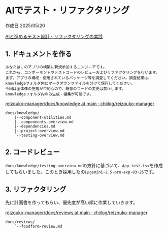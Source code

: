 # AIでテスト・リファクタリング

作成日 2025/05/20

[AIと進めるテスト設計・リファクタリングの実践](https://zenn.dev/chiilog/articles/2fab90fe67e94e)

## 1. ドキュメントを作る

```text
あなたはこのアプリの構築に新規参加するエンジニアです。
これから、コンポーネントやテストコードのレビューおよびリファクタリングを行います。
まず、アプリの構成・使用されているパッケージ等を調査してください。調査結果は、knowledgeフォルダ内にマークダウンファイルを分けて保存してください。
今回は全体像の把握が目的なので、既存のコードの変更は禁止します。
knowledgeフォルダ内のみ生成・編集が可能です。
```

[reizouko-manager/docs/knowledge at main · chiilog/reizouko-manager](https://github.com/chiilog/reizouko-manager/tree/main/docs/knowledge)

```text
docs/knowledge/
    |--component-utilities.md
    |--componennts-overview.md
    |--dependencies.md
    |--project-overview.md
    `--testing-overview.md
```

## 2. コードレビュー

`docs/knowledge/testing-overview.md`の方針に基づいて、`App.test.tsx`を作成してもらいました。このとき採用したのは`gemini-2.5-pro-exp-03-25`です。

## 3. リファクタリング

先に計画書を作ってもらい、優先度が高い順に作業していきます。

[reizouko-manager/docs/reviews at main · chiilog/reizouko-manager](https://github.com/chiilog/reizouko-manager/tree/main/docs/reviews)

```text
docs/reviews/
    `--foodform-review.md
```


